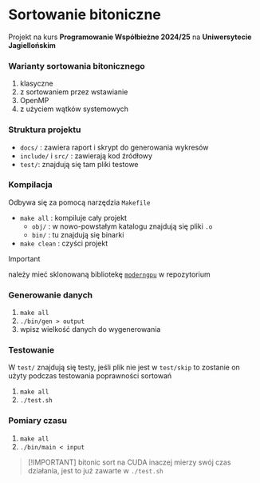 # Sortowanie bitoniczne
Projekt na kurs **Programowanie Współbieżne 2024/25** na **Uniwersytecie Jagiellońskim**
### Warianty sortowania bitonicznego
1. klasyczne
2. z sortowaniem przez wstawianie
3. OpenMP
4. z użyciem wątków systemowych
### Struktura projektu
- `docs/` : zawiera raport i skrypt do generowania wykresów 
- `include/` i `src/` : zawierają kod źródłowy 
- `test/`: znajdują się tam pliki testowe
### Kompilacja
Odbywa się za pomocą narzędzia `Makefile` 
- `make all` : kompiluje cały projekt
  - `obj/` : w nowo-powstałym katalogu znajdują się pliki `.o`
  - `bin/` : tu znajdują się binarki
- `make clean` : czyści projekt
> [!IMPORTANT]
> należy mieć sklonowaną bibliotekę [`moderngpu`](https://github.com/moderngpu/moderngpu) w repozytorium

### Generowanie danych
1. `make all`
2. `./bin/gen > output`
3. wpisz wielkość danych do wygenerowania

### Testowanie
W `test/` znajdują się testy, jeśli plik nie jest w `test/skip` to zostanie on użyty podczas testowania poprawności sortowań
1. `make all`
2. `./test.sh`

### Pomiary czasu
1. `make all`
2. `./bin/main < input`
> [!IMPORTANT] bitonic sort na CUDA inaczej mierzy swój czas działania, jest to już zawarte w `./test.sh`
